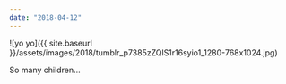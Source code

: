 ```yaml
---
date: "2018-04-12"
---
```


![yo yo]({{ site.baseurl }}/assets/images/2018/tumblr_p7385zZQlS1r16syio1_1280-768x1024.jpg)

So many children…
